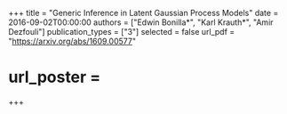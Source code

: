 +++
title = "Generic Inference in Latent Gaussian Process Models"
date = 2016-09-02T00:00:00
authors = ["Edwin Bonilla*", "Karl Krauth*", "Amir Dezfouli"]
publication_types = ["3"]
selected = false
url_pdf = "https://arxiv.org/abs/1609.00577"
# url_poster =  
+++
